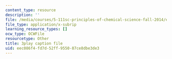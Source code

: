 ```yaml
---
content_type: resource
description: ''
file: /media/courses/5-111sc-principles-of-chemical-science-fall-2014/eec086f4fd7d52ff955087ce8dbe3de3_BBbuj0XpaiQ.vtt
file_type: application/x-subrip
learning_resource_types: []
ocw_type: OCWFile
resourcetype: Other
title: 3play caption file
uid: eec086f4-fd7d-52ff-9550-87ce8dbe3de3
---
```

